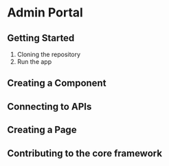 # Admin Portal

## Getting Started

1. Cloning the repository
2. Run the app

## Creating a Component

## Connecting to APIs

## Creating a Page

## Contributing to the core framework
